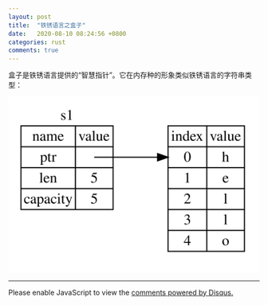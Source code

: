 ```yaml
---
layout: post
title:  "铁锈语言之盒子"
date:   2020-08-10 08:24:56 +0800
categories: rust
comments: true
---
```


盒子是铁锈语言提供的“智慧指针”。它在内存种的形象类似铁锈语言的字符串类型：

<img src="/assets/img/string_memory.svg">



<br>
<hr>

<div id="disqus_thread"></div>
<script>
(function() { // DON'T EDIT BELOW THIS LINE
var d = document, s = d.createElement('script');
s.src = 'https://straightdave-github-io.disqus.com/embed.js';
s.setAttribute('data-timestamp', +new Date());
(d.head || d.body).appendChild(s);
})();
</script>
<noscript>Please enable JavaScript to view the <a href="https://disqus.com/?ref_noscript">comments powered by Disqus.</a></noscript>
